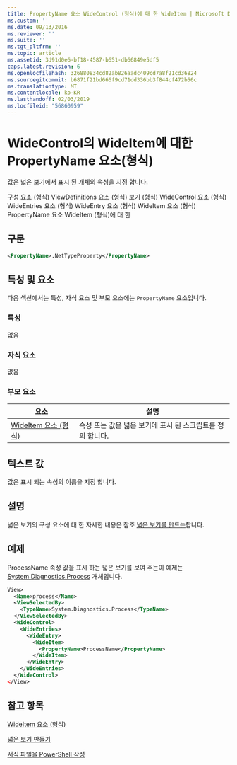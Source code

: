 ```yaml
---
title: PropertyName 요소 WideControl (형식)에 대 한 WideItem | Microsoft Docs
ms.custom: ''
ms.date: 09/13/2016
ms.reviewer: ''
ms.suite: ''
ms.tgt_pltfrm: ''
ms.topic: article
ms.assetid: 3d91d0e6-bf18-4587-b651-db66849e5df5
caps.latest.revision: 6
ms.openlocfilehash: 326880834cd82ab826aadc409cd7a8f21cd36824
ms.sourcegitcommit: b6871f21bd666f9cd71dd336bb3f844cf472b56c
ms.translationtype: MT
ms.contentlocale: ko-KR
ms.lasthandoff: 02/03/2019
ms.locfileid: "56860959"
---
```

# <a name="propertyname-element-for-wideitem-for-widecontrol-format"></a>WideControl의 WideItem에 대한 PropertyName 요소(형식)

값은 넓은 보기에서 표시 된 개체의 속성을 지정 합니다.

구성 요소 (형식) ViewDefinitions 요소 (형식) 보기 (형식) WideControl 요소 (형식) WideEntries 요소 (형식) WideEntry 요소 (형식) WideItem 요소 (형식) PropertyName 요소 WideItem (형식)에 대 한

## <a name="syntax"></a>구문

```xml
<PropertyName>.NetTypeProperty</PropertyName>
```

## <a name="attributes-and-elements"></a>특성 및 요소

다음 섹션에서는 특성, 자식 요소 및 부모 요소에는 `PropertyName` 요소입니다.

### <a name="attributes"></a>특성

없음

### <a name="child-elements"></a>자식 요소

없음

### <a name="parent-elements"></a>부모 요소

|요소|설명|
|-------------|-----------------|
|[WideItem 요소 (형식)](./wideitem-element-for-widecontrol-format.md)|속성 또는 값은 넓은 보기에 표시 된 스크립트를 정의 합니다.|

## <a name="text-value"></a>텍스트 값

값은 표시 되는 속성의 이름을 지정 합니다.

## <a name="remarks"></a>설명

넓은 보기의 구성 요소에 대 한 자세한 내용은 참조 [넓은 보기를 만드는](./creating-a-wide-view.md)합니다.

## <a name="example"></a>예제

ProcessName 속성 값을 표시 하는 넓은 보기를 보여 주는이 예제는 [System.Diagnostics.Process](/dotnet/api/System.Diagnostics.Process) 개체입니다.

```xml
View>
  <Name>process</Name>
  <ViewSelectedBy>
    <TypeName>System.Diagnostics.Process</TypeName>
  </ViewSelectedBy>
  <WideControl>
    <WideEntries>
      <WideEntry>
        <WideItem>
          <PropertyName>ProcessName</PropertyName>
        </WideItem>
      </WideEntry>
    </WideEntries>
  </WideControl>
</View>

```

## <a name="see-also"></a>참고 항목

[WideItem 요소 (형식)](./wideitem-element-for-widecontrol-format.md)

[넓은 보기 만들기](./creating-a-wide-view.md)

[서식 파일을 PowerShell 작성](./writing-a-powershell-formatting-file.md)
